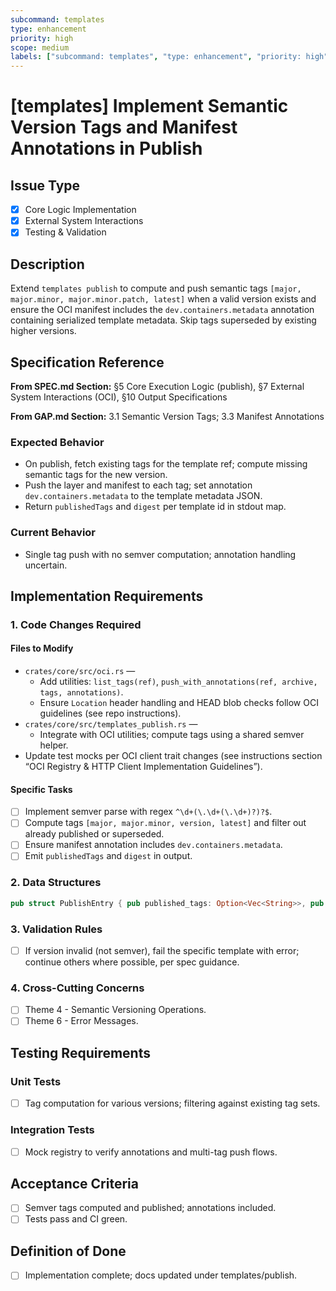 ```yaml
---
subcommand: templates
type: enhancement
priority: high
scope: medium
labels: ["subcommand: templates", "type: enhancement", "priority: high", "scope: medium"]
---
```


# [templates] Implement Semantic Version Tags and Manifest Annotations in Publish

## Issue Type
- [x] Core Logic Implementation
- [x] External System Interactions
- [x] Testing & Validation

## Description
Extend `templates publish` to compute and push semantic tags `[major, major.minor, major.minor.patch, latest]` when a valid version exists and ensure the OCI manifest includes the `dev.containers.metadata` annotation containing serialized template metadata. Skip tags superseded by existing higher versions.

## Specification Reference

**From SPEC.md Section:** §5 Core Execution Logic (publish), §7 External System Interactions (OCI), §10 Output Specifications

**From GAP.md Section:** 3.1 Semantic Version Tags; 3.3 Manifest Annotations

### Expected Behavior
- On publish, fetch existing tags for the template ref; compute missing semantic tags for the new version.
- Push the layer and manifest to each tag; set annotation `dev.containers.metadata` to the template metadata JSON.
- Return `publishedTags` and `digest` per template id in stdout map.

### Current Behavior
- Single tag push with no semver computation; annotation handling uncertain.

## Implementation Requirements

### 1. Code Changes Required

#### Files to Modify
- `crates/core/src/oci.rs` —
  - Add utilities: `list_tags(ref)`, `push_with_annotations(ref, archive, tags, annotations)`.
  - Ensure `Location` header handling and HEAD blob checks follow OCI guidelines (see repo instructions).
- `crates/core/src/templates_publish.rs` —
  - Integrate with OCI utilities; compute tags using a shared semver helper.
- Update test mocks per OCI client trait changes (see instructions section “OCI Registry & HTTP Client Implementation Guidelines”).

#### Specific Tasks
- [ ] Implement semver parse with regex `^\d+(\.\d+(\.\d+)?)?$`.
- [ ] Compute tags `[major, major.minor, version, latest]` and filter out already published or superseded.
- [ ] Ensure manifest annotation includes `dev.containers.metadata`.
- [ ] Emit `publishedTags` and `digest` in output.

### 2. Data Structures
```rust
pub struct PublishEntry { pub published_tags: Option<Vec<String>>, pub digest: Option<String>, pub version: Option<String> }
```

### 3. Validation Rules
- [ ] If version invalid (not semver), fail the specific template with error; continue others where possible, per spec guidance.

### 4. Cross-Cutting Concerns
- [ ] Theme 4 - Semantic Versioning Operations.
- [ ] Theme 6 - Error Messages.

## Testing Requirements

### Unit Tests
- [ ] Tag computation for various versions; filtering against existing tag sets.

### Integration Tests
- [ ] Mock registry to verify annotations and multi-tag push flows.

## Acceptance Criteria
- [ ] Semver tags computed and published; annotations included.
- [ ] Tests pass and CI green.

## Definition of Done
- [ ] Implementation complete; docs updated under templates/publish.

